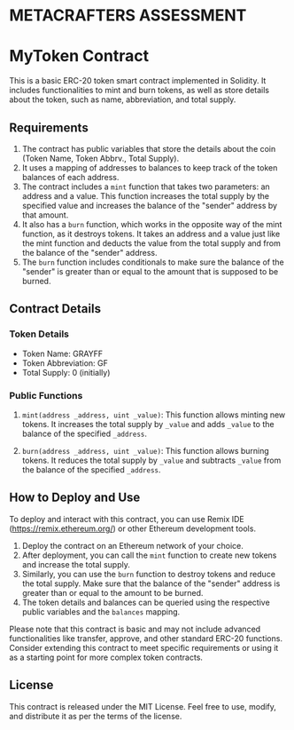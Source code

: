 # METACRAFTERS ASSESSMENT

# MyToken Contract

This is a basic ERC-20 token smart contract implemented in Solidity. It includes functionalities to mint and burn tokens, as well as store details about the token, such as name, abbreviation, and total supply.

## Requirements

1. The contract has public variables that store the details about the coin (Token Name, Token Abbrv., Total Supply).
2. It uses a mapping of addresses to balances to keep track of the token balances of each address.
3. The contract includes a `mint` function that takes two parameters: an address and a value. This function increases the total supply by the specified value and increases the balance of the "sender" address by that amount.
4. It also has a `burn` function, which works in the opposite way of the mint function, as it destroys tokens. It takes an address and a value just like the mint function and deducts the value from the total supply and from the balance of the "sender" address.
5. The `burn` function includes conditionals to make sure the balance of the "sender" is greater than or equal to the amount that is supposed to be burned.

## Contract Details

### Token Details

- Token Name: GRAYFF
- Token Abbreviation: GF
- Total Supply: 0 (initially)

### Public Functions

1. `mint(address _address, uint _value)`: This function allows minting new tokens. It increases the total supply by `_value` and adds `_value` to the balance of the specified `_address`.

2. `burn(address _address, uint _value)`: This function allows burning tokens. It reduces the total supply by `_value` and subtracts `_value` from the balance of the specified `_address`.

## How to Deploy and Use

To deploy and interact with this contract, you can use Remix IDE (https://remix.ethereum.org/) or other Ethereum development tools.

1. Deploy the contract on an Ethereum network of your choice.
2. After deployment, you can call the `mint` function to create new tokens and increase the total supply.
3. Similarly, you can use the `burn` function to destroy tokens and reduce the total supply. Make sure that the balance of the "sender" address is greater than or equal to the amount to be burned.
4. The token details and balances can be queried using the respective public variables and the `balances` mapping.

Please note that this contract is basic and may not include advanced functionalities like transfer, approve, and other standard ERC-20 functions. Consider extending this contract to meet specific requirements or using it as a starting point for more complex token contracts.

## License

This contract is released under the MIT License. Feel free to use, modify, and distribute it as per the terms of the license.
